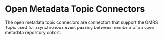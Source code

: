 <!-- SPDX-License-Identifier: Apache-2.0 -->
  
# Open Metadata Topic Connectors

The open metadata topic connectors are connectors that support
the OMRS Topic used for asynchronous event passing between members of
an open metadata repository cohort.